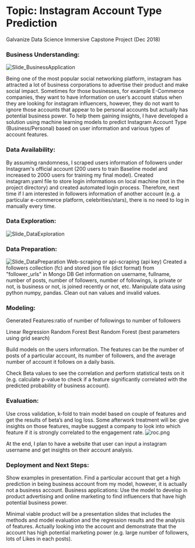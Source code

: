 # Topic: Instagram Account Type Prediction
Galvanize Data Science Immersive Capstone Project (Dec 2018)



### Business Understanding: 
![Slide_BusinessApplication](https://github.com/liyingli0818/instagram_account_type_predictor/blob/master/image/Slide_BusinessApplication.png)

Being one of the most popular social networking platform, instagram has attracted a lot of business corporations to advertise their product and make social impact. Sometimes for those businesses, for example E-Commerce companies, they want to have information on user’s account status when they are looking for instagram influencers, however, they do not want to ignore those accounts that appear to be personal accounts but actually has potential business power. To help them gaining insights, I have developed a solution using machine learning models to predict Instagram Account Type (Business/Personal) based on user information and various types of account features.

### Data Availability:
By assuming randomness, I scraped users information of followers under Instagram's official account (200 users to train Baseline model and increased to 2000 users for training my final model).
Created instagram.yaml file to store login informations on local machine (not in the project directory) and created automated login process. Therefore, next time if I am interested in followers information of another account (e.g. a particular e-commerce platform, celebrities/stars), there is no need to log in manually every time.

### Data Exploration:
![Slide_DataExploration](https://github.com/liyingli0818/instagram_account_type_predictor/blob/master/image/Slide_DataExploration.png)


### Data Preparation:
![Slide_DataPreparation](https://github.com/liyingli0818/instagram_account_type_predictor/blob/master/image/Slide_DataPreparation.png)
Web-scraping or api-scraping (api key)
Created a followers collection (fc) and stored json file (dict format) from "follower_urls" in Mongo DB
Get information on username, fullname, number of posts, number of followers, number of followings, is private or not, is business or not, is joined recently or not, etc. 
Manipulate data using python numpy, pandas. Clean out nan values and invalid values.



### Modeling:
Generated Features:ratio of number of followings to number of followers

Linear Regression
Random Forest
Best Random Forest (best parameters using grid search)

Build models on the users information. The features can be the number of posts of a particular account, its number of followers, and the average number of account it follows on a daily basis.


Check Beta values to see the correlation and perform statistical tests on it (e.g. calculate p-value to check if a feature significantly correlated with the predicted probability of business account). 


### Evaluation:
Use cross validation, k-fold to train model based on couple of features and get the results of beta’s and log loss.
Some afterwork treatment will be: give insights on those features, maybe suggest a company to look into which feature if it is strongly correlated to the engagement rate.
![roc.png](https://github.com/liyingli0818/instagram_account_type_predictor/blob/master/image/roc_after_add_avg5.png)


At the end, I plan to have a website that user can input a instagram username and get insights on their account analysis.



### Deployment and Next Steps:
Show examples in presentation.
Find a particular account that get a high prediction in being business account from my model, however, it is actually not a business account.
Business applications: Use the model to develop in product advertising and online marketing to find influencers that have high potential business power.


Minimal viable product will be a presentation slides that includes the methods and model evaluation and the regression results and the analysis of features. Actually looking into the account and demonstrate that the account has high potential marketing power (e.g. large number of followers, lots of Likes in each posts).

